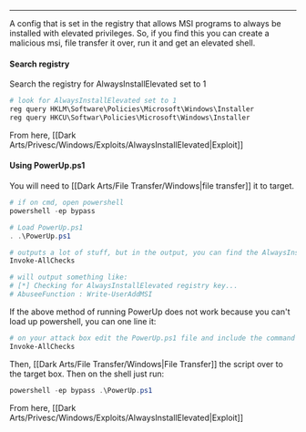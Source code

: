 -- -
A config that is set in the registry that allows MSI programs to always be installed with elevated privileges. So, if you find this you can create a malicious msi, file transfer it over, run it and get an elevated shell. 

#### Search registry
Search the registry for AlwaysInstallElevated set to 1
```powershell
# look for AlwaysInstallElevated set to 1
reg query HKLM\Software\Policies\Microsoft\Windows\Installer
reg query HKCU\Softwar\Policies\Microsoft\Windows\Installer
```
From here, [[Dark Arts/Privesc/Windows/Exploits/AlwaysInstallElevated|Exploit]]
#### Using PowerUp.ps1
You will need to [[Dark Arts/File Transfer/Windows|file transfer]] it to target.
```powershell
# if on cmd, open powershell
powershell -ep bypass

# Load PowerUp.ps1 
. .\PowerUp.ps1

# outputs a lot of stuff, but in the output, you can find the AlwaysInstallElevated setting
Invoke-AllChecks

# will output something like:
# [*] Checking for AlwaysInstallElevated registry key...
# AbuseeFunction : Write-UserAddMSI
```
If the above method of running PowerUp does not work because you can't load up powershell, you can one line it:
```bash
# on your attack box edit the PowerUp.ps1 file and include the command it should run after loading:
Invoke-AllChecks
```
Then, [[Dark Arts/File Transfer/Windows|File Transfer]] the script over to the target box. 
Then on the shell just run:
```powershell
powershell -ep bypass .\PowerUp.ps1
```
From here, [[Dark Arts/Privesc/Windows/Exploits/AlwaysInstallElevated|Exploit]]